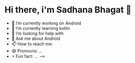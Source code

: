 <h1> Hi there, i'm Sadhana Bhagat 👋</h1>

- 🔭 I’m currently working on Android
- 🌱 I’m currently learning kotlin
- 🤔 I’m looking for help with 
- 💬 Ask me about Android 
- 📫 How to reach me: 
- 😄 Pronouns: ...
- ⚡ Fun fact: ...
-->
